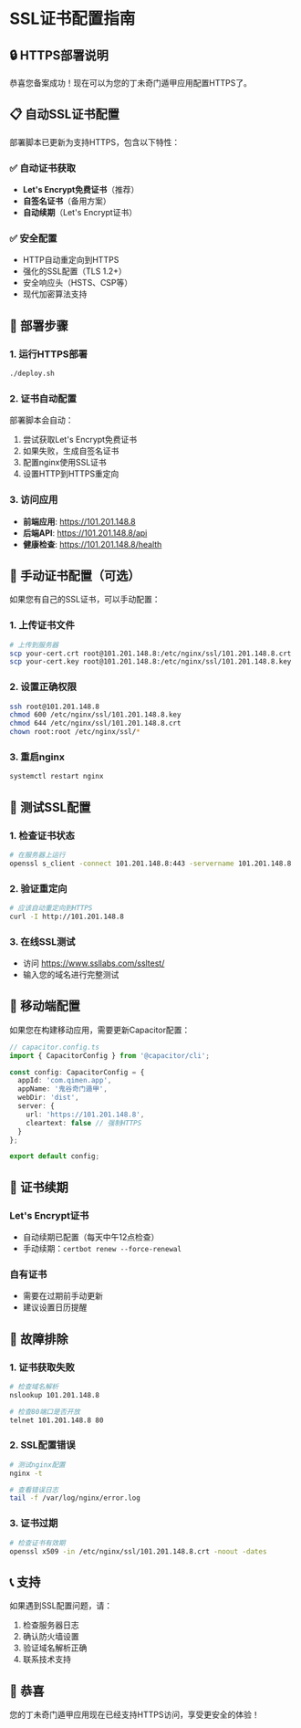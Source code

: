 # SSL证书配置指南

## 🔒 HTTPS部署说明

恭喜您备案成功！现在可以为您的丁未奇门遁甲应用配置HTTPS了。

## 📋 自动SSL证书配置

部署脚本已更新为支持HTTPS，包含以下特性：

### ✅ 自动证书获取
- **Let's Encrypt免费证书**（推荐）
- **自签名证书**（备用方案）
- **自动续期**（Let's Encrypt证书）

### ✅ 安全配置
- HTTP自动重定向到HTTPS
- 强化的SSL配置（TLS 1.2+）
- 安全响应头（HSTS、CSP等）
- 现代加密算法支持

## 🚀 部署步骤

### 1. 运行HTTPS部署
```bash
./deploy.sh
```

### 2. 证书自动配置
部署脚本会自动：
1. 尝试获取Let's Encrypt免费证书
2. 如果失败，生成自签名证书
3. 配置nginx使用SSL证书
4. 设置HTTP到HTTPS重定向

### 3. 访问应用
- **前端应用**: https://101.201.148.8
- **后端API**: https://101.201.148.8/api
- **健康检查**: https://101.201.148.8/health

## 🔧 手动证书配置（可选）

如果您有自己的SSL证书，可以手动配置：

### 1. 上传证书文件
```bash
# 上传到服务器
scp your-cert.crt root@101.201.148.8:/etc/nginx/ssl/101.201.148.8.crt
scp your-cert.key root@101.201.148.8:/etc/nginx/ssl/101.201.148.8.key
```

### 2. 设置正确权限
```bash
ssh root@101.201.148.8
chmod 600 /etc/nginx/ssl/101.201.148.8.key
chmod 644 /etc/nginx/ssl/101.201.148.8.crt
chown root:root /etc/nginx/ssl/*
```

### 3. 重启nginx
```bash
systemctl restart nginx
```

## 🧪 测试SSL配置

### 1. 检查证书状态
```bash
# 在服务器上运行
openssl s_client -connect 101.201.148.8:443 -servername 101.201.148.8
```

### 2. 验证重定向
```bash
# 应该自动重定向到HTTPS
curl -I http://101.201.148.8
```

### 3. 在线SSL测试
- 访问 https://www.ssllabs.com/ssltest/
- 输入您的域名进行完整测试

## 📱 移动端配置

如果您在构建移动应用，需要更新Capacitor配置：

```typescript
// capacitor.config.ts
import { CapacitorConfig } from '@capacitor/cli';

const config: CapacitorConfig = {
  appId: 'com.qimen.app',
  appName: '鬼谷奇门遁甲',
  webDir: 'dist',
  server: {
    url: 'https://101.201.148.8',
    cleartext: false // 强制HTTPS
  }
};

export default config;
```

## 🔄 证书续期

### Let's Encrypt证书
- 自动续期已配置（每天中午12点检查）
- 手动续期：`certbot renew --force-renewal`

### 自有证书
- 需要在过期前手动更新
- 建议设置日历提醒

## 🚨 故障排除

### 1. 证书获取失败
```bash
# 检查域名解析
nslookup 101.201.148.8

# 检查80端口是否开放
telnet 101.201.148.8 80
```

### 2. SSL配置错误
```bash
# 测试nginx配置
nginx -t

# 查看错误日志
tail -f /var/log/nginx/error.log
```

### 3. 证书过期
```bash
# 检查证书有效期
openssl x509 -in /etc/nginx/ssl/101.201.148.8.crt -noout -dates
```

## 📞 支持

如果遇到SSL配置问题，请：
1. 检查服务器日志
2. 确认防火墙设置
3. 验证域名解析正确
4. 联系技术支持

## 🎉 恭喜

您的丁未奇门遁甲应用现在已经支持HTTPS访问，享受更安全的体验！ 